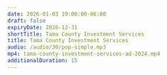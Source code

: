 ```yaml
---
date: 2026-01-03 19:00:00-06:00
draft: false
expiryDate: 2026-12-31
shortTitle: Tama County Investment Services
title: Tama County Investment Services
audio: /audio/30/pop-simple.mp3
mp4: tama-county-investment-services-ad-2024.mp4
additionalDuration: 15
---
```

